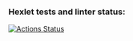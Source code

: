 ### Hexlet tests and linter status:
[![Actions Status](https://github.com/affonja/php-project-9/actions/workflows/hexlet-check.yml/badge.svg)](https://github.com/affonja/php-project-9/actions)